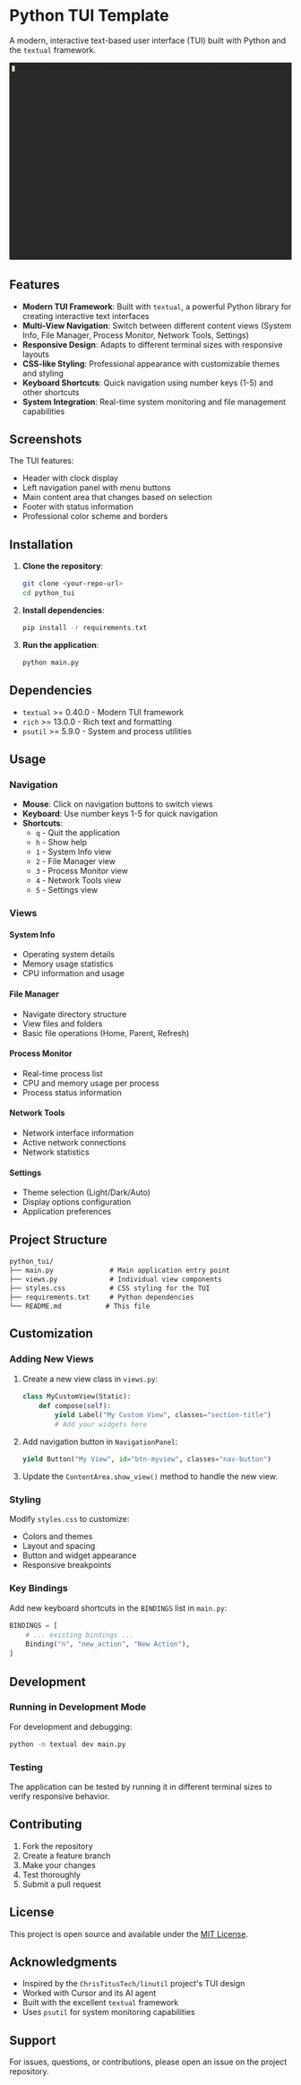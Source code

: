 # Python TUI Template

A modern, interactive text-based user interface (TUI) built with Python and the `textual` framework.

![Python TUI GIF](/docs/example.gif)

## Features

- **Modern TUI Framework**: Built with `textual`, a powerful Python library for creating interactive text interfaces
- **Multi-View Navigation**: Switch between different content views (System Info, File Manager, Process Monitor, Network Tools, Settings)
- **Responsive Design**: Adapts to different terminal sizes with responsive layouts
- **CSS-like Styling**: Professional appearance with customizable themes and styling
- **Keyboard Shortcuts**: Quick navigation using number keys (1-5) and other shortcuts
- **System Integration**: Real-time system monitoring and file management capabilities

## Screenshots

The TUI features:
- Header with clock display
- Left navigation panel with menu buttons
- Main content area that changes based on selection
- Footer with status information
- Professional color scheme and borders

## Installation

1. **Clone the repository**:
   ```bash
   git clone <your-repo-url>
   cd python_tui
   ```

2. **Install dependencies**:
   ```bash
   pip install -r requirements.txt
   ```

3. **Run the application**:
   ```bash
   python main.py
   ```

## Dependencies

- `textual` >= 0.40.0 - Modern TUI framework
- `rich` >= 13.0.0 - Rich text and formatting
- `psutil` >= 5.9.0 - System and process utilities

## Usage

### Navigation

- **Mouse**: Click on navigation buttons to switch views
- **Keyboard**: Use number keys 1-5 for quick navigation
- **Shortcuts**:
  - `q` - Quit the application
  - `h` - Show help
  - `1` - System Info view
  - `2` - File Manager view
  - `3` - Process Monitor view
  - `4` - Network Tools view
  - `5` - Settings view

### Views

#### System Info
- Operating system details
- Memory usage statistics
- CPU information and usage

#### File Manager
- Navigate directory structure
- View files and folders
- Basic file operations (Home, Parent, Refresh)

#### Process Monitor
- Real-time process list
- CPU and memory usage per process
- Process status information

#### Network Tools
- Network interface information
- Active network connections
- Network statistics

#### Settings
- Theme selection (Light/Dark/Auto)
- Display options configuration
- Application preferences

## Project Structure

```
python_tui/
├── main.py              # Main application entry point
├── views.py             # Individual view components
├── styles.css           # CSS styling for the TUI
├── requirements.txt     # Python dependencies
└── README.md           # This file
```

## Customization

### Adding New Views

1. Create a new view class in `views.py`:
   ```python
   class MyCustomView(Static):
       def compose(self):
           yield Label("My Custom View", classes="section-title")
           # Add your widgets here
   ```

2. Add navigation button in `NavigationPanel`:
   ```python
   yield Button("My View", id="btn-myview", classes="nav-button")
   ```

3. Update the `ContentArea.show_view()` method to handle the new view.

### Styling

Modify `styles.css` to customize:
- Colors and themes
- Layout and spacing
- Button and widget appearance
- Responsive breakpoints

### Key Bindings

Add new keyboard shortcuts in the `BINDINGS` list in `main.py`:
```python
BINDINGS = [
    # ... existing bindings ...
    Binding("n", "new_action", "New Action"),
]
```

## Development

### Running in Development Mode

For development and debugging:
```bash
python -m textual dev main.py
```

### Testing

The application can be tested by running it in different terminal sizes to verify responsive behavior.

## Contributing

1. Fork the repository
2. Create a feature branch
3. Make your changes
4. Test thoroughly
5. Submit a pull request

## License

This project is open source and available under the [MIT License](LICENSE).

## Acknowledgments

- Inspired by the `ChrisTitusTech/linutil` project's TUI design
- Worked with Cursor and its AI agent
- Built with the excellent `textual` framework
- Uses `psutil` for system monitoring capabilities

## Support

For issues, questions, or contributions, please open an issue on the project repository.
